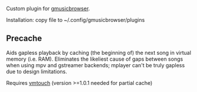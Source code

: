 Custom plugin for [gmusicbrowser](https://github.com/squentin/gmusicbrowser).

Installation: copy file to ~/.config/gmusicbrowser/plugins

## Precache

Aids gapless playback by caching (the beginning of) the next song in virtual memory (i.e. RAM). Eliminates the likeliest cause of gaps between songs when using mpv and gstreamer backends; mplayer can't be truly gapless due to design limitations.

Requires [vmtouch](https://github.com/hoytech/vmtouch) (version >=1.0.1 needed for partial cache)